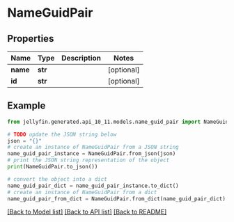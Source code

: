 # NameGuidPair


## Properties

Name | Type | Description | Notes
------------ | ------------- | ------------- | -------------
**name** | **str** |  | [optional] 
**id** | **str** |  | [optional] 

## Example

```python
from jellyfin.generated.api_10_11.models.name_guid_pair import NameGuidPair

# TODO update the JSON string below
json = "{}"
# create an instance of NameGuidPair from a JSON string
name_guid_pair_instance = NameGuidPair.from_json(json)
# print the JSON string representation of the object
print(NameGuidPair.to_json())

# convert the object into a dict
name_guid_pair_dict = name_guid_pair_instance.to_dict()
# create an instance of NameGuidPair from a dict
name_guid_pair_from_dict = NameGuidPair.from_dict(name_guid_pair_dict)
```
[[Back to Model list]](README.md#documentation-for-models) [[Back to API list]](README.md#documentation-for-api-endpoints) [[Back to README]](README.md)


